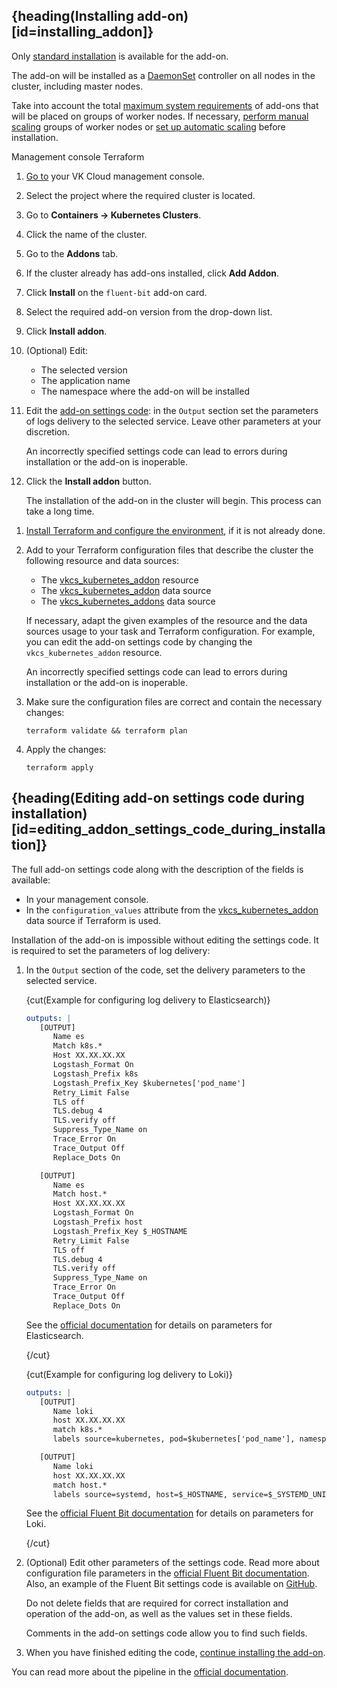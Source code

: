 ## {heading(Installing add-on)[id=installing_addon]}

Only [standard installation](../../../../concepts/addons-and-settings/addons#features_of_installing_addons) is available for the add-on.

The add-on will be installed as a [DaemonSet](https://kubernetes.io/docs/concepts/workloads/controllers/daemonset/) controller on all nodes in the cluster, including master nodes.

Take into account the total [maximum system requirements](../../../../concepts/addons-and-settings/addons) of add-ons that will be placed on groups of worker nodes. If necessary, [perform manual scaling](../../../scale#scale_worker_nodes) groups of worker nodes or [set up automatic scaling](../../../scale#autoscale_worker_nodes) before installation.

<tabpanel>
   <tabs>
   <tablist>
   <tab>Management console</tab>
   <tab>Terraform</tab>
   </tablist>
   <tabpanel>

   1. [Go to](https://msk.cloud.vk.com/app/) your VK Cloud management console.
   1. Select the project where the required cluster is located.
   1. Go to **Containers → Kubernetes Clusters**.
   1. Click the name of the cluster.
   1. Go to the **Addons** tab.
   1. If the cluster already has add-ons installed, click **Add Addon**.
   1. Click **Install** on the `fluent-bit` add-on card.
   1. Select the required add-on version from the drop-down list.
   1. Click **Install addon**.
   1. (Optional) Edit:

      - The selected version
      - The application name
      - The namespace where the add-on will be installed

   1. Edit the [add-on settings code](#editing_addon_settings_code_during_installation): in the `Output` section set the parameters of logs delivery to the selected service. Leave other parameters at your discretion.

        <warn>

        An incorrectly specified settings code can lead to errors during installation or the add-on is inoperable.

        </warn>

   1. Click the **Install addon** button.

      The installation of the add-on in the cluster will begin. This process can take a long time.

   </tabpanel>
   <tabpanel>

   1. [Install Terraform and configure the environment](/en/tools-for-using-services/terraform/quick-start), if it is not already done.
   1. Add to your Terraform configuration files that describe the cluster the following resource and data sources:

      - The [vkcs_kubernetes_addon](https://github.com/vk-cs/terraform-provider-vkcs/blob/master/docs/resources/kubernetes_addon.md) resource
      - The [vkcs_kubernetes_addon](https://github.com/vk-cs/terraform-provider-vkcs/blob/master/docs/data-sources/kubernetes_addon.md) data source
      - The [vkcs_kubernetes_addons](https://github.com/vk-cs/terraform-provider-vkcs/blob/master/docs/data-sources/kubernetes_addons.md) data source

      If necessary, adapt the given examples of the resource and the data sources usage to your task and Terraform configuration. For example, you can edit the add-on settings code by changing the `vkcs_kubernetes_addon` resource.

      <warn>
      An incorrectly specified settings code can lead to errors during installation or the add-on is inoperable.
      </warn>

   1. Make sure the configuration files are correct and contain the necessary changes:

      ```console
      terraform validate && terraform plan
      ```

   1. Apply the changes:

      ```console
      terraform apply
      ```

   </tabpanel>
   </tabs>

</tabpanel>

## {heading(Editing add-on settings code during installation)[id=editing_addon_settings_code_during_installation]}

The full add-on settings code along with the description of the fields is available:

- In your management console.
- In the `configuration_values` attribute from the [vkcs_kubernetes_addon](https://github.com/vk-cs/terraform-provider-vkcs/blob/master/docs/data-sources/kubernetes_addon.md) data source if Terraform is used.

Installation of the add-on is impossible without editing the settings code. It is required to set the parameters of log delivery:

1. In the `Output` section of the code, set the delivery parameters to the selected service.

   {cut(Example for configuring log delivery to Elasticsearch)}

   <!-- prettier-ignore -->
   ```yaml
   outputs: |
      [OUTPUT]
         Name es
         Match k8s.*
         Host XX.XX.XX.XX
         Logstash_Format On
         Logstash_Prefix k8s
         Logstash_Prefix_Key $kubernetes['pod_name']
         Retry_Limit False
         TLS off
         TLS.debug 4
         TLS.verify off
         Suppress_Type_Name on
         Trace_Error On
         Trace_Output Off
         Replace_Dots On

      [OUTPUT]
         Name es
         Match host.*
         Host XX.XX.XX.XX
         Logstash_Format On
         Logstash_Prefix host
         Logstash_Prefix_Key $_HOSTNAME
         Retry_Limit False
         TLS off
         TLS.debug 4
         TLS.verify off
         Suppress_Type_Name on
         Trace_Error On
         Trace_Output Off
         Replace_Dots On
   ```
   See the [official documentation](https://docs.fluentbit.io/manual/pipeline/outputs/elasticsearch) for details on parameters for Elasticsearch.

   {/cut}

   {cut(Example for configuring log delivery to Loki)}

   <!-- prettier-ignore -->
   ```yaml
   outputs: |
      [OUTPUT]
         Name loki
         host XX.XX.XX.XX
         match k8s.*
         labels source=kubernetes, pod=$kubernetes['pod_name'], namespace=$kubernetes['namespace_name']

      [OUTPUT]
         Name loki
         host XX.XX.XX.XX
         match host.*
         labels source=systemd, host=$_HOSTNAME, service=$_SYSTEMD_UNIT
   ```

   See the [official Fluent Bit documentation](https://docs.fluentbit.io/manual/pipeline/outputs/loki) for details on parameters for Loki.

   {/cut}

1. (Optional) Edit other parameters of the settings code. Read more about configuration file parameters in the [official Fluent Bit documentation](https://docs.fluentbit.io/manual/administration/configuring-fluent-bit/classic-mode/configuration-file). Also, an example of the Fluent Bit settings code is available on [GitHub](https://github.com/fluent/helm-charts/blob/main/charts/fluent-bit/values.yaml).

   <warn>

   Do not delete fields that are required for correct installation and operation of the add-on, as well as the values set in these fields.

   Comments in the add-on settings code allow you to find such fields.

   </warn>

1. When you have finished editing the code, [continue installing the add-on](#installing_addon).

You can read more about the pipeline in the [official documentation](https://docs.fluentbit.io/manual/pipeline).
